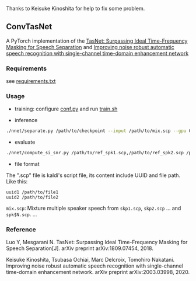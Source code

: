 Thanks to Keisuke Kinoshita for help to fix some problem.

## ConvTasNet

A PyTorch implementation of the [TasNet: Surpassing Ideal Time-Frequency Masking for Speech Separation](https://arxiv.org/abs/1809.07454)
 and [Improving noise robust automatic speech recognition with single-channel time-domain enhancement network](https://arxiv.org/abs/2003.03998)

### Requirements

see [requirements.txt](requirements.txt)

### Usage

* training: configure [conf.py](nnet/conf.py) and run [train.sh](train.sh)

* inference
```bash
./nnet/separate.py /path/to/checkpoint --input /path/to/mix.scp --gpu 0 > separate.log 2>&1 &
```

* evaluate
```bash
./nnet/compute_si_snr.py /path/to/ref_spk1.scp,/path/to/ref_spk2.scp /path/to/inf_spk1.scp,/path/to/inf_spk2.scp
```

* file format

The ".scp" file is kaldi's script file, its content include UUID and file path. Like this:
```
uuid1 /path/to/file1
uuid2 /path/to/file2
```

`mix.scp`: Mixture multiple speaker speech from `skp1.scp`, `skp2.scp` ... and `spk$N.scp`.
...

### Reference

Luo Y, Mesgarani N. TasNet: Surpassing Ideal Time-Frequency Masking for Speech Separation[J]. arXiv preprint arXiv:1809.07454, 2018.

Keisuke Kinoshita, Tsubasa Ochiai, Marc Delcroix, Tomohiro Nakatani. Improving noise robust automatic speech recognition with single-channel time-domain enhancement network. arXiv preprint arXiv:2003.03998, 2020.


